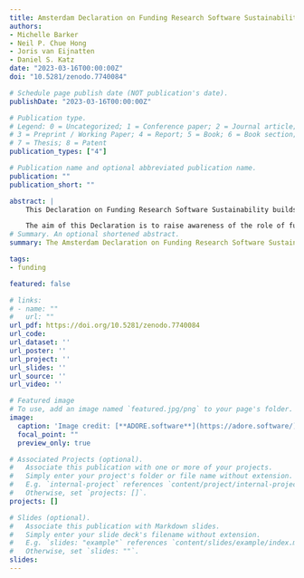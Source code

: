```yaml
---
title: Amsterdam Declaration on Funding Research Software Sustainability
authors:
- Michelle Barker
- Neil P. Chue Hong
- Joris van Eijnatten
- Daniel S. Katz
date: "2023-03-16T00:00:00Z"
doi: "10.5281/zenodo.7740084"

# Schedule page publish date (NOT publication's date).
publishDate: "2023-03-16T00:00:00Z"

# Publication type.
# Legend: 0 = Uncategorized; 1 = Conference paper; 2 = Journal article;
# 3 = Preprint / Working Paper; 4 = Report; 5 = Book; 6 = Book section;
# 7 = Thesis; 8 = Patent
publication_types: ["4"]

# Publication name and optional abbreviated publication name.
publication: ""
publication_short: ""

abstract: |
    This Declaration on Funding Research Software Sustainability builds on actions undertaken by the Research Software Alliance (ReSA), research funding organisations, and the community surrounding it to develop awareness about the role funders can play in sustaining software in the longer term. It was initiated during an international workshop attended by representatives of funding organisations in Amsterdam on 8-9 November 2022, organised by ReSA and the Netherlands eScience Center. The Declaration is a first step towards formalising, on a global level, the basic principles and recommendations related to funding the sustainability of research software, including the people needed to achieve this goal.

    The aim of this Declaration is to raise awareness of the role of funding practice in the sustainability of research software, and to improve that practice. The Declaration includes a limited number of recommendations and an accompanying ADORE.software Toolkit. For the purposes of this declaration, research software is defined as “all forms of software that were created during the research process or for a research purpose”. A fuller description is included in the accompanying ADORE.software Toolkit
# Summary. An optional shortened abstract.
summary: The Amsterdam Declaration on Funding Research Software Sustainability is setting the future international agenda and comprehensively changing the way funders deal with research software.

tags:
- funding

featured: false

# links:
# - name: ""
#   url: ""
url_pdf: https://doi.org/10.5281/zenodo.7740084
url_code: 
url_dataset: ''
url_poster: ''
url_project: ''
url_slides: ''
url_source: ''
url_video: ''

# Featured image
# To use, add an image named `featured.jpg/png` to your page's folder. 
image:
  caption: 'Image credit: [**ADORE.software**](https://adore.software/)'
  focal_point: ""
  preview_only: true

# Associated Projects (optional).
#   Associate this publication with one or more of your projects.
#   Simply enter your project's folder or file name without extension.
#   E.g. `internal-project` references `content/project/internal-project/index.md`.
#   Otherwise, set `projects: []`.
projects: []

# Slides (optional).
#   Associate this publication with Markdown slides.
#   Simply enter your slide deck's filename without extension.
#   E.g. `slides: "example"` references `content/slides/example/index.md`.
#   Otherwise, set `slides: ""`.
slides: 
---
```


